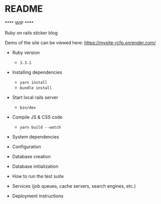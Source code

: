 # README

**** WIP ****

Ruby on rails sticker blog

Demo of the site can be viewed here: https://mysite-rcfp.onrender.com/

- Ruby version
  - `3.3.1`

- Installing dependencies
  - `yarn install`
  - `bundle install`

- Start local rails server
  - `bin/dev`

- Compile JS & CSS code
  - `yarn build --watch`

- System dependencies

- Configuration

- Database creation

- Database initialization

- How to run the test suite

- Services (job queues, cache servers, search engines, etc.)

- Deployment instructions
